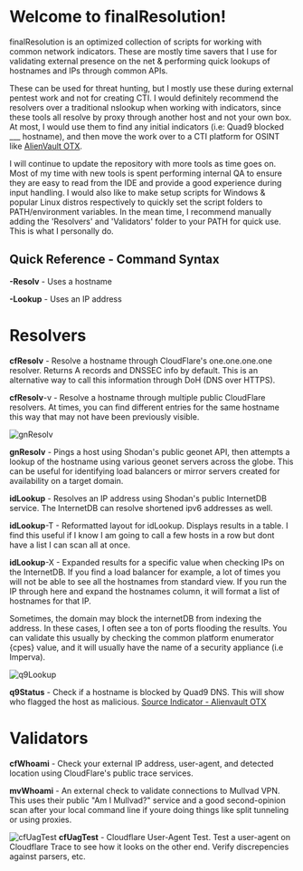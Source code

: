 # Welcome to finalResolution! 

finalResolution is an optimized collection of scripts for working with common network indicators. These are mostly time savers that I use for validating external presence on the net & performing quick lookups of hostnames and IPs through common APIs. 

These can be used for threat hunting, but I mostly use these during external pentest work and not for creating CTI. 
I would definitely recommend the resolvers over a traditional nslookup when working with indicators, since these tools all resolve by proxy through another host and not your own box. 
At most, I would use them to find any initial indicators (i.e: Quad9 blocked ___ hostname), and then move the work over to a CTI platform for OSINT like [AlienVault OTX](https://otx.alienvault.com/). 

I will continue to update the repository with more tools as time goes on. Most of my time with new tools is spent performing internal QA to ensure they are easy to read from the IDE and provide a good experience during input handling. I would also like to make setup scripts for Windows & popular Linux distros respectively to quickly set the script folders to PATH/environment variables. In the mean time, I recommend manually adding the 'Resolvers' and 'Validators' folder to your PATH for quick use. This is what I personally do. 

## Quick Reference - Command Syntax

**-Resolv** -  Uses a hostname 

**-Lookup** -  Uses an IP address

# Resolvers

**cfResolv** - Resolve a hostname through CloudFlare's one.one.one.one resolver. Returns A records and DNSSEC info by default. This is an alternative way to call this information through DoH (DNS over HTTPS).

**cfResolv**-v - Resolve a hostname through multiple public CloudFlare resolvers. At times, you can find different entries for the same hostname this way that may not have been previously visible.

![gnResolv](https://github.com/user-attachments/assets/4f05c0dc-f874-4f35-9d6c-74c73f336c5d)

**gnResolv** - Pings a host using Shodan's public geonet API, then attempts a lookup of the hostname using various geonet servers across the globe. This can be useful for identifying load balancers or mirror servers created for availability on a target domain.

**idLookup** - Resolves an IP address using Shodan's public InternetDB service. The InternetDB can resolve shortened ipv6 addresses as well.

**idLookup**-T - Reformatted layout for idLookup. Displays results in a table. I find this useful if I know I am going to call a few hosts in a row but dont have a list I can scan all at once.

**idLookup**-X - Expanded results for a specific value when checking IPs on the InternetDB. If you find a load balancer for example, a lot of times you will not be able to see all the hostnames from standard view. If you run the IP through here and expand the hostnames column, it will format a list of hostnames for that IP. 

Sometimes, the domain may block the internetDB from indexing the address. In these cases, I often see a ton of ports flooding the results. You can validate this usually by checking the common platform enumerator {cpes} value, and it will usually have the name of a security appliance (i.e Imperva).

![q9Lookup](https://github.com/user-attachments/assets/b9c261b7-545b-4a40-ae0e-7d8e3c25a877)

**q9Status** - Check if a hostname is blocked by Quad9 DNS. This will show who flagged the host as malicious. [Source Indicator - Alienvault OTX](https://otx.alienvault.com/pulse/67427da18d25f8ccab50b440)

# Validators

**cfWhoami** - Check your external IP address, user-agent, and detected location using CloudFlare's public trace services.

**mvWhoami** - An external check to validate connections to Mullvad VPN. This uses their public "Am I Mullvad?" service and a good second-opinion scan after your local command line if youre doing things like split tunneling or using proxies.

![cfUagTest](https://github.com/user-attachments/assets/a82682b3-b0b1-4feb-83e7-01daaeaeaa82)
**cfUagTest** - Cloudflare User-Agent Test. Test a user-agent on Cloudflare Trace to see how it looks on the other end. Verify discrepencies against parsers, etc.
